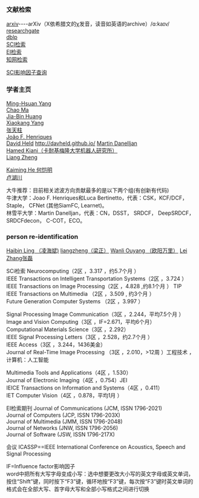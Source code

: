  

 ### 文献检索
  [arxiv](https://arxiv.org/)----arXiv（X依希腊文的χ发音，读音如英语的archive）/ɑ:kaɪv/  
  [researchgate](https://www.researchgate.net/about)  
  [dblp](http://dblp.org/)  
  [SCI检索](http://apps.webofknowledge.com/UA_GeneralSearch_input.do?product=UA&search_mode=GeneralSearch&SID=7BVHDh38uKuz9IdubDr&preferencesSaved=)  
  [EI检索](https://www.engineeringvillage.com/search/quick.url)  
  [知网检索](http://epub.cnki.net/KNS/brief/result.aspx?dbprefix=CJFQ)  
  
  [SCI影响因子查询](https://www.letpub.com.cn/)
  
  ### 学者主页
  [Ming-Hsuan Yang](http://faculty.ucmerced.edu/mhyang/)  
  [Chao Ma](https://sites.google.com/site/chaoma99/)    
  [Jia-Bin Huang](https://filebox.ece.vt.edu/~jbhuang/)  
  [Xiaokang Yang](http://english.seiee.sjtu.edu.cn/english/detail/842_802.htm)   
  [张天柱](http://nlpr-web.ia.ac.cn/mmc/homepage/tzzhang/index.html)  
  [João F. Henriques](www.robots.ox.ac.uk/~joao/circulant/index.html)  
  [David Held](http://www.hamedkiani.com/) http://davheld.github.io/ 
  [Martin Danelljan](users.isy.liu.se/cvl/marda26/)  
  [Hamed Kiani（卡耐基梅隆大学机器人研究所）](www.hamedkiani.com)  
  [Liang Zheng ](http://www.liangzheng.org/)  

  [Kaiming He 何恺明](http://kaiminghe.com/)  
  [卢湖川](http://ice.dlut.edu.cn/lu/publications.html)  
  
大牛推荐：目前相关滤波方向贡献最多的是以下两个组(有创新有代码)  
牛津大学：Joao F. Henriques和Luca Bertinetto，代表：CSK，KCF/DCF， Staple， CFNet (其他SiamFC, Learnet)。  
林雪平大学：Martin Danelljan，代表：CN，DSST， SRDCF， DeepSRDCF， SRDCFdecon， C-COT，ECO。  

### person re-identification 
 [Haibin Ling （凌海斌)](http://www.dabi.temple.edu/~hbling/)
 [liangzheng（梁正）](http://www.liangzheng.org/)
 [Wanli Ouyang （欧阳万里）](http://www.ee.cuhk.edu.hk/~wlouyang/)
 [Lei Zhang张磊](http://www4.comp.polyu.edu.hk/~cslzhang/)


  
SCi检索
Neurocomputing（2区 ，3.317 ，约5.7个月 ）  
IEEE Transactions on Intelligent Transportation Systems（2区 ，3.724 ）  
IEEE Transactions on Image Processing（2区 ，4.828 ,约8.1个月  ） TIP    
IEEE Transactions on Multimedia （2区 ，3.509 , 约3个月  ）  
Future Generation Computer Systems （2区 ，3.997 ）  

Signal Processing Image Communication（3区 ，2.244，平均7.5个月 ）  
Image and Vision Computing（3区 ，IF=2.671，平均6个月）  
Computational Materials Science（3区 ，2.292）  
IEEE Signal Processing Letters（3区 ，2.528，约2.7个月 ）  
IEEE Access（3区 ，3.244，1436美金）  
Journal of Real-Time Image Processing （3区 ，2.010，>12周 ）工程技术 ，计算机：人工智能   

Multimedia Tools and Applications（4区 ，1.530）  
Journal of Electronic Imaging（4区 ，0.754）JEI  
IEICE Transactions on Information and Systems（4区 ，0.411）  
IET Computer Vision（4区 ，0.878，平均1月 ）  


EI检索期刊
Journal of Communications (JCM, ISSN 1796-2021)  
Journal of Computers (JCP, ISSN 1796-203X)  
Journal of Multimedia (JMM, ISSN 1796-2048)  
Journal of Networks (JNW, ISSN 1796-2056)  
Journal of Software (JSW, ISSN 1796-217X)  

会议
 ICASSP==IEEE International Conference on Acoustics, Speech and Signal Processing   


 IF=Influence factor影响因子  
 word中把所有大写字母变成小写：选中想要更改大小写的英文字母或英文单词，按住“Shift”键，同时按下“F3”键，循环地按“F3”键，每次按“F3”键时英文单词的格式会在全部大写、首字母大写和全部小写格式之间进行切换  


